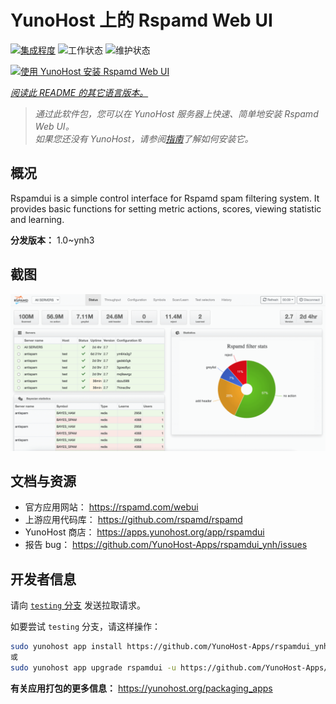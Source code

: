 <!--
注意：此 README 由 <https://github.com/YunoHost/apps/tree/master/tools/readme_generator> 自动生成
请勿手动编辑。
-->

# YunoHost 上的 Rspamd Web UI

[![集成程度](https://apps.yunohost.org/badge/integration/rspamdui)](https://ci-apps.yunohost.org/ci/apps/rspamdui/)
![工作状态](https://apps.yunohost.org/badge/state/rspamdui)
![维护状态](https://apps.yunohost.org/badge/maintained/rspamdui)

[![使用 YunoHost 安装 Rspamd Web UI](https://install-app.yunohost.org/install-with-yunohost.svg)](https://install-app.yunohost.org/?app=rspamdui)

*[阅读此 README 的其它语言版本。](./ALL_README.md)*

> *通过此软件包，您可以在 YunoHost 服务器上快速、简单地安装 Rspamd Web UI。*  
> *如果您还没有 YunoHost，请参阅[指南](https://yunohost.org/install)了解如何安装它。*

## 概况

Rspamdui is a simple control interface for Rspamd spam filtering system. It provides basic functions for setting metric actions, scores, viewing statistic and learning.

**分发版本：** 1.0~ynh3

## 截图

![Rspamd Web UI 的截图](./doc/screenshots/screenshot.png)

## 文档与资源

- 官方应用网站： <https://rspamd.com/webui>
- 上游应用代码库： <https://github.com/rspamd/rspamd>
- YunoHost 商店： <https://apps.yunohost.org/app/rspamdui>
- 报告 bug： <https://github.com/YunoHost-Apps/rspamdui_ynh/issues>

## 开发者信息

请向 [`testing` 分支](https://github.com/YunoHost-Apps/rspamdui_ynh/tree/testing) 发送拉取请求。

如要尝试 `testing` 分支，请这样操作：

```bash
sudo yunohost app install https://github.com/YunoHost-Apps/rspamdui_ynh/tree/testing --debug
或
sudo yunohost app upgrade rspamdui -u https://github.com/YunoHost-Apps/rspamdui_ynh/tree/testing --debug
```

**有关应用打包的更多信息：** <https://yunohost.org/packaging_apps>
